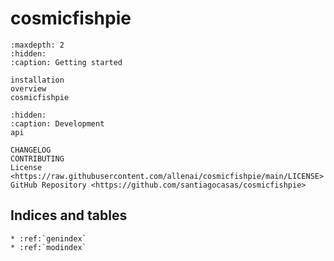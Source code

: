 # **cosmicfishpie**

```{toctree}
:maxdepth: 2
:hidden:
:caption: Getting started

installation
overview
cosmicfishpie
```

```{toctree}
:hidden:
:caption: Development
api

CHANGELOG
CONTRIBUTING
License <https://raw.githubusercontent.com/allenai/cosmicfishpie/main/LICENSE>
GitHub Repository <https://github.com/santiagocasas/cosmicfishpie>
```

## Indices and tables

```{eval-rst}
* :ref:`genindex`
* :ref:`modindex`
```

